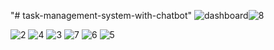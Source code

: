 "# task-management-system-with-chatbot" 
![dashboard](https://github.com/jarrdim/task-management-system-with-chatbot/assets/85497086/82e382e1-f249-4285-9ba4-e5638385b819)![8](https://github.com/jarrdim/task-management-system-with-chatbot/assets/85497086/cdfc5ee2-eeec-4d58-b3c1-8e591470d474)

![2](https://github.com/jarrdim/task-management-system-with-chatbot/assets/85497086/f57a007d-fb65-4edb-8d7e-57e5bb3e44de)
![4](https://github.com/jarrdim/task-management-system-with-chatbot/assets/85497086/ff38a816-04c4-4322-b28a-b3202a2aa255)
![3](https://github.com/jarrdim/task-management-system-with-chatbot/assets/85497086/4c1389d6-c066-4194-bada-4931d2d0fbf8)
![7](https://github.com/jarrdim/task-management-system-with-chatbot/assets/85497086/4cc1e69b-8c64-40f2-98b1-f74bc0c6eca6)
![6](https://github.com/jarrdim/task-management-system-with-chatbot/assets/85497086/a0b6b49c-971e-44b7-8867-ca715d9a531a)
![5](https://github.com/jarrdim/task-management-system-with-chatbot/assets/85497086/aad94a12-463d-4d66-8d20-960e2c8168ad)
